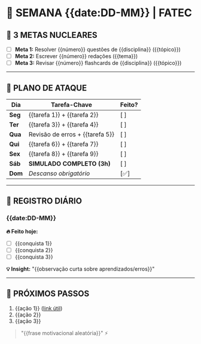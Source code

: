 <!-- 
COMO USAR ESTE TEMPLATE:
1. Substitua {{ }} por seus dados reais
2. Priorize sempre MAT/PORT/REDAÇÃO
3. Mantenha máx. 3 tarefas por dia
4. Use emojis diferentes a cada semana para não enjoar 🎯🔥🚨
-->

# 🚀 SEMANA {{date:DD-MM}} | FATEC

## 🎯 3 METAS NUCLEARES
- [ ] **Meta 1:** Resolver {{número}} questões de {{disciplina}} ({{tópico}})
- [ ] **Meta 2:** Escrever {{número}} redações ({{tema}})
- [ ] **Meta 3:** Revisar {{número}} flashcards de {{disciplina}} ({{tópico}})

---

## 📅 PLANO DE ATAQUE
| Dia     | Tarefa-Chave                    | Feito? |
| ------- | ------------------------------- | ------ |
| **Seg** | {{tarefa 1}} + {{tarefa 2}}     | [ ]    |
| **Ter** | {{tarefa 3}} + {{tarefa 4}}     | [ ]    |
| **Qua** | Revisão de erros + {{tarefa 5}} | [ ]    |
| **Qui** | {{tarefa 6}} + {{tarefa 7}}     | [ ]    |
| **Sex** | {{tarefa 8}} + {{tarefa 9}}     | [ ]    |
| **Sáb** | **SIMULADO COMPLETO (3h)**      | [ ]    |
| **Dom** | *Descanso obrigatório*          | [✅]    |

---

## 🧠 REGISTRO DIÁRIO
### {{date:DD-MM}} 
**🔥 Feito hoje:**  
- [ ] {{conquista 1}}  
- [ ] {{conquista 2}}  
- [ ] {{conquista 3}}  

**💡 Insight:** "{{observação curta sobre aprendizados/erros}}"

---

## 📌 PRÓXIMOS PASSOS  
1. {{ação 1}} ([link útil]({{URL}}))  
2. {{ação 2}}  
3. {{ação 3}}  

> "{{frase motivacional aleatória}}" ⚡